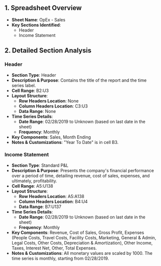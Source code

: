 ## 1. Spreadsheet Overview
- **Sheet Name**: OpEx - Sales
- **Key Sections Identified**:
    - Header
    - Income Statement

## 2. Detailed Section Analysis

### Header
- **Section Type**: Header
- **Description & Purpose**: Contains the title of the report and the time series label.
- **Cell Range**: B2:U3
- **Layout Structure**:
    - **Row Headers Location**: None
    - **Column Headers Location**: C3:U3
    - **Data Range**: None
- **Time Series Details**:
    - **Date Range**: 02/28/2019 to Unknown (based on last date in the sheet)
    - **Frequency**: Monthly
- **Key Components**: Sales, Month Ending
- **Notes & Customizations**: "Year To Date" is in cell B3.

### Income Statement
- **Section Type**: Standard P&L
- **Description & Purpose**: Presents the company's financial performance over a period of time, detailing revenue, cost of sales, expenses, and ultimately, profitability.
- **Cell Range**: A5:U138
- **Layout Structure**:
    - **Row Headers Location**: A5:A138
    - **Column Headers Location**: B4:U4
    - **Data Range**: B7:U137
- **Time Series Details**:
    - **Date Range**: 02/28/2019 to Unknown (based on last date in the sheet)
    - **Frequency**: Monthly
- **Key Components**: Revenue, Cost of Sales, Gross Profit, Expenses (People Costs, Travel Costs, Facility Costs, Marketing, General & Admin, Legal Costs, Other Costs, Depreciation & Amortization), Other Income, Taxes, Interest Net, Other, Total Expenses.
- **Notes & Customizations**: All monetary values are scaled by 1000. The time series is monthly, starting from 02/28/2019.
